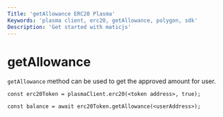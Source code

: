 ```yaml
---
Title: 'getAllowance ERC20 Plasma'
Keywords: 'plasma client, erc20, getAllowance, polygon, sdk'
Description: 'Get started with maticjs'
---
```


# getAllowance

`getAllowance` method can be used to get the approved amount for user.

```
const erc20Token = plasmaClient.erc20(<token address>, true);

const balance = await erc20Token.getAllowance(<userAddress>);
```
